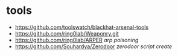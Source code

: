 # tools

* https://github.com/toolswatch/blackhat-arsenal-tools
* https://github.com/ring0lab/Weaponry.git
* https://github.com/ring0lab/ARPER _arp poisoning_
* https://github.com/Souhardya/Zerodoor _zerodoor script create_
